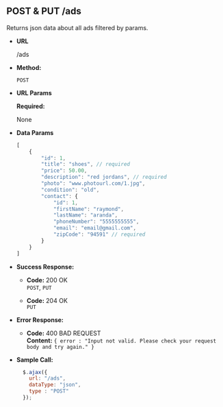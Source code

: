 **POST & PUT /ads**
----
  Returns json data about all ads filtered by params. 

* **URL**

  /ads

* **Method:**

  `POST`
  
*  **URL Params**

   **Required:**
 
   None

* **Data Params**
    ```javascript
    [
        {
            "id": 1,
            "title": "shoes", // required
            "price": 50.00,
            "description": "red jordans", // required
            "photo": "www.photourl.com/1.jpg",
            "condition": "old",
            "contact": {
                "id": 1,
                "firstName": "raymond",
                "lastName": "aranda",
                "phoneNumber": "5555555555",
                "email": "email@gmail.com",
                "zipCode": "94591" // required
            }
        }
    ]
    ```

* **Success Response:**

    * **Code:** 200 OK <br />
    `POST`, `PUT`

    * **Code:** 204 OK <br /> 
    `PUT`

    
 
* **Error Response:**

  * **Code:** 400 BAD REQUEST <br />
    **Content:** `{ error : "Input not valid. Please check your request body and try again." }`

* **Sample Call:**

  ```javascript
    $.ajax({
      url: "/ads",
      dataType: "json",
      type : "POST"
    });
  ```